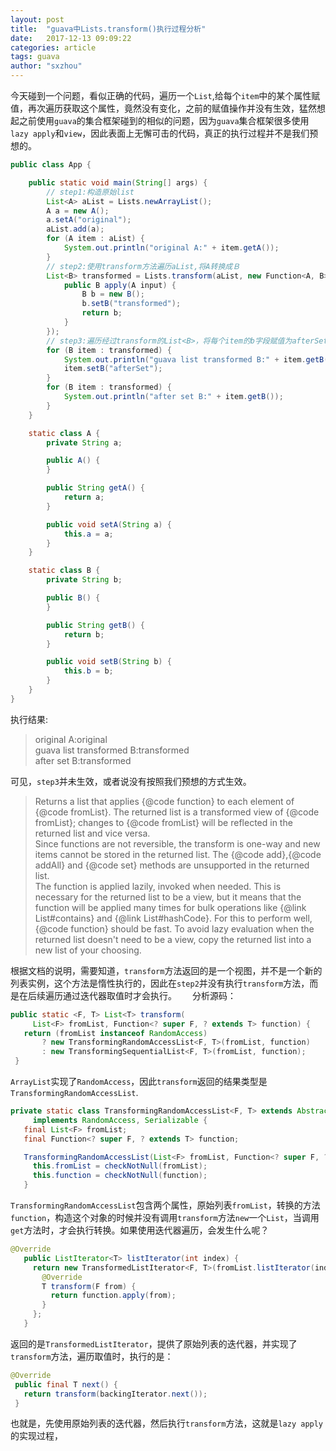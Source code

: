 ```yaml
---
layout: post
title:  "guava中Lists.transform()执行过程分析"
date:   2017-12-13 09:09:22
categories: article
tags: guava
author: "sxzhou"
---
```


今天碰到一个问题，看似正确的代码，遍历一个`List`,给每个`item`中的某个属性赋值，再次遍历获取这个属性，竟然没有变化，之前的赋值操作并没有生效，猛然想起之前使用`guava`的集合框架碰到的相似的问题，因为`guava`集合框架很多使用`lazy apply`和`view`，因此表面上无懈可击的代码，真正的执行过程并不是我们预想的。　　
```java
public class App {

    public static void main(String[] args) {
        // step1:构造原始list
        List<A> aList = Lists.newArrayList();
        A a = new A();
        a.setA("original");
        aList.add(a);
        for (A item : aList) {
            System.out.println("original A:" + item.getA());
        }
        // step2:使用transform方法遍历aList,将A转换成Ｂ
        List<B> transformed = Lists.transform(aList, new Function<A, B>() {
            public B apply(A input) {
                B b = new B();
                b.setB("transformed");
                return b;
            }
        });
        // step3:遍历经过transform的List<B>，将每个item的b字段赋值为afterSet
        for (B item : transformed) {
            System.out.println("guava list transformed B:" + item.getB());
            item.setB("afterSet");
        }
        for (B item : transformed) {
            System.out.println("after set B:" + item.getB());
        }
    }

    static class A {
        private String a;

        public A() {
        }

        public String getA() {
            return a;
        }

        public void setA(String a) {
            this.a = a;
        }
    }

    static class B {
        private String b;

        public B() {
        }

        public String getB() {
            return b;
        }

        public void setB(String b) {
            this.b = b;
        }
    }
}
```  
执行结果:
>original A:original  
guava list transformed B:transformed  
after set B:transformed  

可见，`step3`并未生效，或者说没有按照我们预想的方式生效。　　
>Returns a list that applies {@code function} to each element of {@code
 fromList}. The returned list is a transformed view of {@code fromList};
 changes to {@code fromList} will be reflected in the returned list and vice versa.  
 Since functions are not reversible, the transform is one-way and new items cannot be stored in the returned list. The {@code add},{@code addAll} and {@code set} methods are unsupported in the returned list.  
 The function is applied lazily, invoked when needed. This is necessary for the returned list to be a view, but it means that the function will be applied many times for bulk operations like {@link List#contains} and {@link List#hashCode}. For this to perform well, {@code function} should be fast. To avoid lazy evaluation when the returned list doesn't need to be a view, copy the returned list into a new list of your choosing.    
 
 根据文档的说明，需要知道，`transform`方法返回的是一个视图，并不是一个新的列表实例，这个方法是惰性执行的，因此在`step2`并没有执行`transform`方法，而是在后续遍历通过迭代器取值时才会执行。　　
 分析源码：　　
 ```java
 public static <F, T> List<T> transform(
      List<F> fromList, Function<? super F, ? extends T> function) {
    return (fromList instanceof RandomAccess)
        ? new TransformingRandomAccessList<F, T>(fromList, function)
        : new TransformingSequentialList<F, T>(fromList, function);
  }
 ```  
 `ArrayList`实现了`RandomAccess`，因此`transform`返回的结果类型是`TransformingRandomAccessList`.  
 ```java
 private static class TransformingRandomAccessList<F, T> extends AbstractList<T>
      implements RandomAccess, Serializable {
    final List<F> fromList;
    final Function<? super F, ? extends T> function;

    TransformingRandomAccessList(List<F> fromList, Function<? super F, ? extends T> function) {
      this.fromList = checkNotNull(fromList);
      this.function = checkNotNull(function);
    }
 ```  
 `TransformingRandomAccessList`包含两个属性，原始列表`fromList`，转换的方法`function`，构造这个对象的时候并没有调用`transform`方法`new`一个`List`，当调用`get`方法时，才会执行转换。如果使用迭代器遍历，会发生什么呢？　　
 ```java
 @Override
    public ListIterator<T> listIterator(int index) {
      return new TransformedListIterator<F, T>(fromList.listIterator(index)) {
        @Override
        T transform(F from) {
          return function.apply(from);
        }
      };
    }
 ```  
 返回的是`TransformedListIterator`，提供了原始列表的迭代器，并实现了`transform`方法，遍历取值时，执行的是：
 ```java
 @Override
  public final T next() {
    return transform(backingIterator.next());
  }
 ```  
 也就是，先使用原始列表的迭代器，然后执行`transform`方法，这就是`lazy apply`的实现过程，